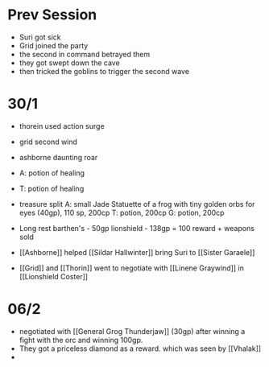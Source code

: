 # Prev Session
- Suri got sick 
- Grid joined the party
- the second in command betrayed them
- they got swept down the cave
- then tricked the goblins to trigger the second wave

# 30/1
- thorein used action surge
- grid second wind
- ashborne daunting roar
- A: potion of healing
- T: potion of healing
- treasure split
A: small Jade Statuette of a frog with tiny golden orbs for eyes (40gp), 110 sp, 200cp
T: potion, 200cp
G: potion, 200cp
- Long rest
barthen's - 50gp
lionshield  - 138gp = 100 reward + weapons sold

- [[Ashborne]] helped [[Sildar Hallwinter]] bring Suri to [[Sister Garaele]]
- [[Grid]] and [[Thorin]] went to negotiate with [[Linene Graywind]] in [[Lionshield Coster]]

# 06/2
- negotiated with [[General Grog Thunderjaw]] (30gp) after winning a fight with the orc and winning 100gp.
- They got a priceless diamond as a reward. which was seen by [[Vhalak]]
- 